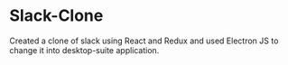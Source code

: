 # Slack-Clone
Created a clone of slack using React and Redux and used Electron JS to change it into desktop-suite application.
